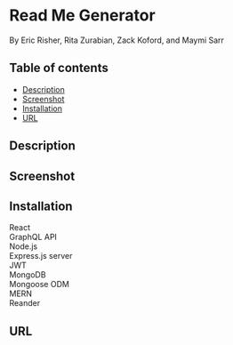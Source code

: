 # Read Me Generator
By Eric Risher, Rita Zurabian, Zack Koford, and Maymi Sarr

## Table of contents
<!-- - [Purpose](#Purpose) -->
- [Description](#Description) 
- [Screenshot](#Screenshot)
- [Installation](#Installation)
- [URL](#URL)



<!-- ## Purpose -->


## Description

## Screenshot


## Installation
<div>React</div>
<div>GraphQL API</div>
<div>Node.js</div>
<div>Express.js server</div>
<div>JWT</div>
<div>MongoDB</div>
<div>Mongoose ODM</div>
<div>MERN</div>
<div>Reander</div>


## URL


